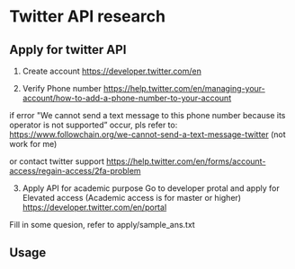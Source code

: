# Twitter API research
## Apply for twitter API

1. Create account
https://developer.twitter.com/en

2. Verify Phone number
https://help.twitter.com/en/managing-your-account/how-to-add-a-phone-number-to-your-account

if error "We cannot send a text message to this phone number because its operator is not supported” occur, pls refer to:
https://www.followchain.org/we-cannot-send-a-text-message-twitter (not work for me)

or contact twitter support 
https://help.twitter.com/en/forms/account-access/regain-access/2fa-problem

3. Apply API for academic purpose
Go to developer protal and apply for Elevated access (Academic access is for master or higher)
https://developer.twitter.com/en/portal

Fill in some quesion, refer to apply/sample_ans.txt

## Usage

